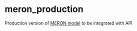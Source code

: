 # meron_production
Production version of [MERON model](https://github.com/kimetrica/MERON_model) to be integrated with API
